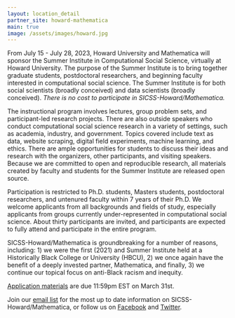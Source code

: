 ```yaml
---
layout: location_detail
partner_site: howard-mathematica
main: true
image: /assets/images/howard.jpg
---
```


From July 15 - July 28, 2023, Howard University and Mathematica will sponsor the Summer Institute in Computational Social Science, virtually at Howard University. The purpose of the Summer Institute is to bring together graduate students, postdoctoral researchers, and beginning faculty interested in computational social science. The Summer Institute is for both social scientists (broadly conceived) and data scientists (broadly conceived). <i>There is no cost to participate in SICSS-Howard/Mathematica.</i>

The instructional program involves lectures, group problem sets, and participant-led research projects. There are also outside speakers who conduct computational social science research in a variety of settings, such as academia, industry, and government. Topics covered include text as data, website scraping, digital field experiments, machine learning, and ethics. There are ample opportunities for students to discuss their ideas and research with the organizers, other participants, and visiting speakers. Because we are committed to open and reproducible research, all materials created by faculty and students for the Summer Institute are released open source.

Participation is restricted to Ph.D. students, Masters students, postdoctoral researchers, and untenured faculty within 7 years of their Ph.D. We welcome applicants from all backgrounds and fields of study, especially applicants from groups currently under-represented in computational social science. About thirty participants are invited, and participants are expected to fully attend and participate in the entire program.

SICSS-Howard/Mathematica is groundbreaking for a number of reasons, including: 1) we were the first (2021) and Summer Institute held at a Historically Black College or University (HBCU), 2) we once again have the benefit of a deeply invested partner, Mathematica, and finally, 3) we continue our topical focus on anti-Black racism and inequity.

[Application materials](https://compsocialscience.github.io/summer-institute/2023/howard-mathematica/apply) are due 11:59pm EST on March 31st.

Join our [email list](https://docs.google.com/forms/d/e/1FAIpQLSfD7YNUdhhngu4glivO2CAzKX1ief6p2Yyj2B49cdwgk-qwCA/viewform) for the most up to date information on SICSS-Howard/Mathematica, or follow us on [Facebook](https://www.facebook.com/SICSS.Howard.Mathematica) and [Twitter](https://twitter.com/sicss_howard).
